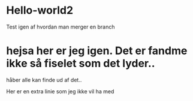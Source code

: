 # Hello-world2
Test igen af hvordan man merger en branch
# hejsa her er jeg igen. Det er fandme ikke så fiselet som det lyder..
håber alle kan finde ud af det..

Her er en extra linie som jeg ikke vil ha med
